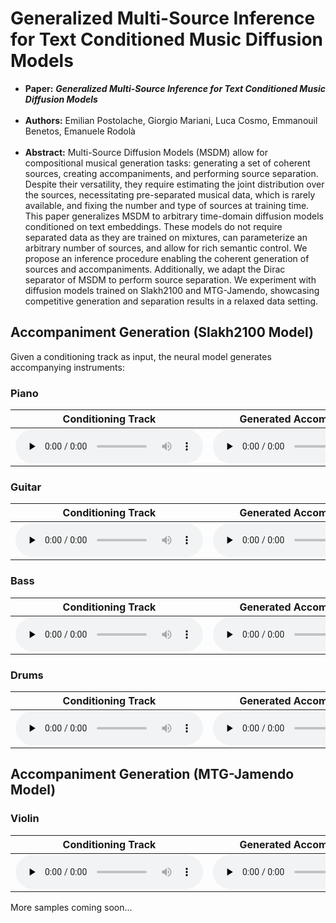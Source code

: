 # Generalized Multi-Source Inference for Text Conditioned Music Diffusion Models

 * **Paper:** ***Generalized Multi-Source Inference for Text Conditioned Music Diffusion Models***  <br/><br/>
 * **Authors:** Emilian Postolache, Giorgio Mariani, Luca Cosmo, Emmanouil Benetos, Emanuele Rodolà  <br/><br/>
 * **Abstract:** Multi-Source Diffusion Models (MSDM) allow for compositional musical generation tasks: generating a set of coherent sources, creating accompaniments, and performing source separation. Despite their versatility, they require estimating the joint distribution over the sources, necessitating pre-separated musical data, which is rarely available, and fixing the number and type of sources at training time. This paper generalizes MSDM to arbitrary time-domain diffusion models conditioned on text embeddings. These models do not require separated data as they are trained on mixtures, can parameterize an arbitrary number of sources, and allow for rich semantic control. We propose an inference procedure enabling the coherent generation of sources and accompaniments. Additionally, we adapt the Dirac separator of MSDM to perform source separation. We experiment with diffusion models trained on Slakh2100  and MTG-Jamendo, showcasing competitive generation and separation results in a relaxed data setting.


## Accompaniment Generation (Slakh2100 Model)
Given a conditioning track as input, the neural model generates accompanying instruments:

### Piano

| Conditioning Track | Generated Accompaniment | Resulting Mix |
| :----------: | :----------: | :----------: |
|<audio controls preload="none"><source src="media/inpainting/piano2/1_cond.mp3" type="audio/mpeg"> </audio> |   <audio controls preload="none"><source src="media/inpainting/piano2/1_stem.mp3" type="audio/mpeg"> </audio>|   <audio controls preload="none"><source src="media/inpainting/piano2/1_mix.mp3" type="audio/mpeg"> </audio>|

### Guitar

| Conditioning Track | Generated Accompaniment | Resulting Mix |
| :----------: | :----------: | :----------: |
|<audio controls preload="none"><source src="media/inpainting/guitar/1_cond.mp3" type="audio/mpeg"> </audio> |   <audio controls preload="none"><source src="media/inpainting/guitar/1_stem.mp3" type="audio/mpeg"> </audio>|<audio controls preload="none"><source src="media/inpainting/guitar/1_mix.mp3" type="audio/mpeg"> </audio>|

### Bass

| Conditioning Track | Generated Accompaniment | Resulting Mix |
| :----------: | :----------: | :----------: |
|<audio controls preload="none"><source src="media/inpainting/bass/1_cond.mp3" type="audio/mpeg"> </audio> |   <audio controls preload="none"><source src="media/inpainting/bass/1_stem.mp3" type="audio/mpeg"> </audio>| <audio controls preload="none"><source src="media/inpainting/bass/1_mix.mp3" type="audio/mpeg"> </audio>|

### Drums

| Conditioning Track | Generated Accompaniment | Resulting Mix |
| :----------: | :----------: | :----------: |
|<audio controls preload="none"><source src="media/inpainting/drums/1_cond.mp3" type="audio/mpeg"> </audio> |   <audio controls preload="none"><source src="media/inpainting/drums/1_stem.mp3" type="audio/mpeg"> </audio>|  <audio controls preload="none"><source src="media/inpainting/drums/1_mix.mp3" type="audio/mpeg"> </audio>|

## Accompaniment Generation (MTG-Jamendo Model)

### Violin

| Conditioning Track | Generated Accompaniment | Resulting Mix |
| :----------: | :----------: | :----------: |
|<audio controls preload="none"><source src="media/inpainting-jamendo/violin/1_cond.mp3" type="audio/mpeg"> </audio> |   <audio controls preload="none"><source src="media/inpainting-jamendo/violin/1_stem.mp3" type="audio/mpeg"> </audio>|  <audio controls preload="none"><source src="media/inpainting-jamendo/violin/1_mix.mp3" type="audio/mpeg"> </audio>|

More samples coming soon...

<br/><br/>
